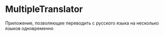 # MultipleTranslator
Приложение, позволяющее переводить с русского языка на несколько языков одновременно
